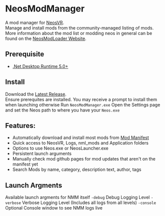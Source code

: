 # NeosModManager
A mod manager for [NeosVR](https://neos.com/).<br>
Manage and install mods from the community-managed listing of mods. More information about the mod list or modding neos in general can be found on the [NeosModLoader Website](https://www.neosmodloader.com/).

## Prerequisite
* [.Net Desktop Runtime 5.0+](https://dotnet.microsoft.com/en-us/download/dotnet/5.0)

## Install
Download the [Latest Release](https://github.com/XDelta/NeosModManager/releases/latest/).<br>
Ensure prerequites are installed. You may receive a prompt to install them when launching otherwise
Run `NeosModManager.exe`
Open the Settings page and set the Neos path to where you have your `Neos.exe`


## Features:
- Automatically download and install most mods from [Mod Manifest](https://github.com/neos-modding-group/neos-mod-manifest)
- Quick access to NeosVR, Logs, nml_mods and Application folders
- Options to use Neos.exe or NeosLauncher.exe
- Persistent launch arguments
- Manually check mod github pages for mod updates that aren't on the manifest yet
- Search Mods by name, category, description text, author, tags

## Launch Argments
Available launch argments for NMM itself
`-debug` Debug Logging Level
`-verbose` Verbose Logging Level (Includes all logs from all levels)
`-console` Optional Console window to see NMM logs live
